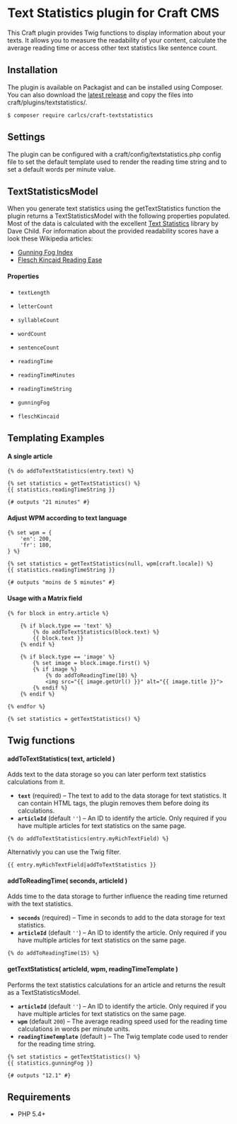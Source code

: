 # Text Statistics plugin for Craft CMS

This Craft plugin provides Twig functions to display information about your texts. It allows you to measure the readability of your content, calculate the average reading time or access other text statistics like sentence count.

## Installation

The plugin is available on Packagist and can be installed using Composer. You can also download the [latest release][1] and copy the files into craft/plugins/textstatistics/.

```
$ composer require carlcs/craft-textstatistics
```

  [1]: https://github.com/carlcs/craft-textstatistics/releases/latest

## Settings

The plugin can be configured with a craft/config/textstatistics.php config file to set the default template used to render the reading time string and to set a default words per minute value.

## TextStatisticsModel

When you generate text statistics using the getTextStatistics function the plugin returns a TextStatisticsModel with the following properties populated. Most of the data is calculated with the excellent [Text Statistics][2] library by Dave Child. For information about the provided readability scores have a look these Wikipedia articles:

- [Gunning Fog Index][3]
- [Flesch Kincaid Reading Ease][4]

#### Properties

- `textLength`
- `letterCount`
- `syllableCount`
- `wordCount`
- `sentenceCount`
- `readingTime`
- `readingTimeMinutes`
- `readingTimeString`
- `gunningFog`
- `fleschKincaid`

  [2]: https://github.com/DaveChild/Text-Statistics
  [3]: https://en.wikipedia.org/wiki/Gunning_fog_index
  [4]: https://en.wikipedia.org/wiki/Flesch–Kincaid_readability_tests

## Templating Examples

#### A single article

```twig
{% do addToTextStatistics(entry.text) %}

{% set statistics = getTextStatistics() %}
{{ statistics.readingTimeString }}

{# outputs "21 minutes" #}
```

#### Adjust WPM according to text language

```twig
{% set wpm = {
    'en': 200,
    'fr': 180,
} %}

{% set statistics = getTextStatistics(null, wpm[craft.locale]) %}
{{ statistics.readingTimeString }}

{# outputs "moins de 5 minutes" #}
```

#### Usage with a Matrix field

```twig
{% for block in entry.article %}

    {% if block.type == 'text' %}
        {% do addToTextStatistics(block.text) %}
        {{ block.text }}
    {% endif %}

    {% if block.type == 'image' %}
        {% set image = block.image.first() %}
        {% if image %}
            {% do addToReadingTime(10) %}
            <img src="{{ image.getUrl() }}" alt="{{ image.title }}">
        {% endif %}
    {% endif %}

{% endfor %}

{% set statistics = getTextStatistics() %}
```

## Twig functions

#### addToTextStatistics( text, articleId )

Adds text to the data storage so you can later perform text statistics calculations from it.

- **`text`** (required) – The text to add to the data storage for text statistics. It can contain HTML tags, the plugin removes them before doing its calculations.
- **`articleId`** (default `''`) – An ID to identify the article. Only required if you have multiple articles for text statistics on the same page.

```twig
{% do addToTextStatistics(entry.myRichTextField) %}
```

Alternativly you can use the Twig filter.

```twig
{{ entry.myRichTextField|addToTextStatistics }}
```

#### addToReadingTime( seconds, articleId )

Adds time to the data storage to further influence the reading time returned with the text statistics.

- **`seconds`** (required) – Time in seconds to add to the data storage for text statistics.
- **`articleId`** (default `''`) – An ID to identify the article. Only required if you have multiple articles for text statistics on the same page.

```twig
{% do addToReadingTime(15) %}
```

#### getTextStatistics( articleId, wpm, readingTimeTemplate )

Performs the text statistics calculations for an article and returns the result as a TextStatisticsModel.

- **`articleId`** (default `''`) – An ID to identify the article. Only required if you have multiple articles for text statistics on the same page.
- **`wpm`** (default `200`) – The average reading speed used for the reading time calculations in words per minute units.
- **`readingTimeTemplate`** (default ) – The Twig template code used to render for the reading time string.

```twig
{% set statistics = getTextStatistics() %}
{{ statistics.gunningFog }}

{# outputs "12.1" #}
```

## Requirements

- PHP 5.4+
